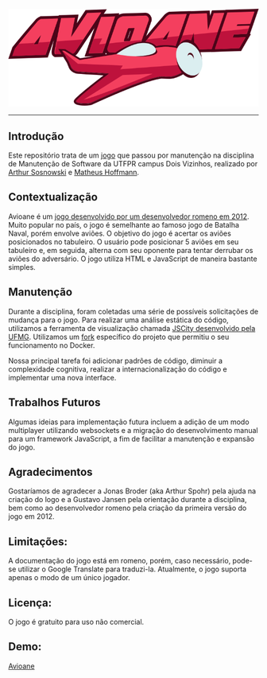 ![Avioane](/src/assets/logo.svg)

-------

## Introdução

Este repositório trata de um [jogo](http://is7s.com/index2.html) que passou por manutenção na disciplina de Manutenção de Software da UTFPR campus Dois Vizinhos, realizado por [Arthur Sosnowski](https://github.com/Kastango) e [Matheus Hoffmann](https://github.com/mhoffnn/hfmnn).

## Contextualização

Avioane é um [jogo desenvolvido por um desenvolvedor romeno em 2012](https://github.com/campuscodi/Avioane). Muito popular no país, o jogo é semelhante ao famoso jogo de Batalha Naval, porém envolve aviões. O objetivo do jogo é acertar os aviões posicionados no tabuleiro. O usuário pode posicionar 5 aviões em seu tabuleiro e, em seguida, alterna com seu oponente para tentar derrubar os aviões do adversário. O jogo utiliza HTML e JavaScript de maneira bastante simples.

## Manutenção

Durante a disciplina, foram coletadas uma série de possíveis solicitações de mudança para o jogo. Para realizar uma análise estática do código, utilizamos a ferramenta de visualização chamada [JSCity desenvolvido pela UFMG](https://github.com/aserg-ufmg/JSCity). Utilizamos um [fork](https://github.com/togakangaroo/JSCity/tree/dockerize) específico do projeto que permitiu o seu funcionamento no Docker.

Nossa principal tarefa foi adicionar padrões de código, diminuir a complexidade cognitiva, realizar a internacionalização do código e implementar uma nova interface.

## Trabalhos Futuros

Algumas ideias para implementação futura incluem a adição de um modo multiplayer utilizando websockets e a migração do desenvolvimento manual para um framework JavaScript, a fim de facilitar a manutenção e expansão do jogo.

## Agradecimentos

Gostaríamos de agradecer a Jonas Broder (aka Arthur Spohr) pela ajuda na criação do logo e a Gustavo Jansen pela orientação durante a disciplina, bem como ao desenvolvedor romeno pela criação da primeira versão do jogo em 2012.

## Limitações:
A documentação do jogo está em romeno, porém, caso necessário, pode-se utilizar o Google Translate para traduzi-la. Atualmente, o jogo suporta apenas o modo de um único jogador.

## Licença:
O jogo é gratuito para uso não comercial.

## Demo:
[Avioane](https://mhoffnn.github.io/Avioane/)
